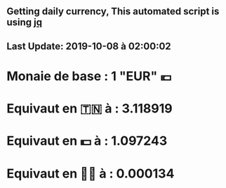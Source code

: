 ## Getting daily currency, This automated script is using [jq](https://stedolan.github.io/jq/)
## Last Update:  2019-10-08 à 02:00:02
 # Monaie de base : 1 "EUR" 💶 
 # Equivaut en 🇹🇳 à :  3.118919 
 # Equivaut en 💵 à : 1.097243
 # Equivaut en 🐱‍💻 à :  0.000134
